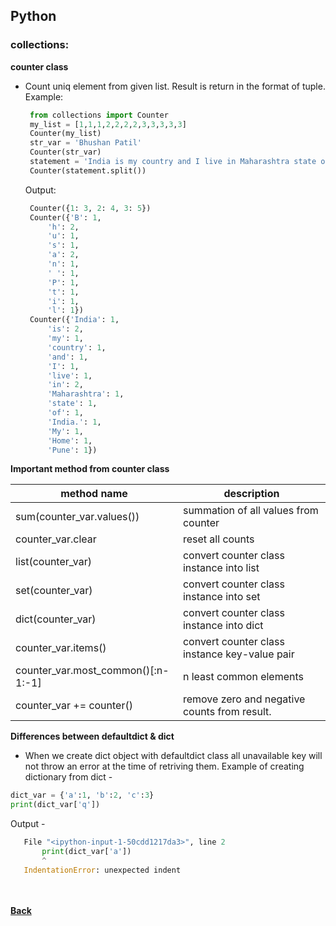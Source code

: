 ## Python

### collections:

**counter class**
 - Count uniq element from given list. Result is return in the format of tuple.
   Example:
   ```python
    from collections import Counter
    my_list = [1,1,1,2,2,2,2,3,3,3,3,3]
    Counter(my_list)
    str_var = 'Bhushan Patil'
    Counter(str_var)
    statement = 'India is my country and I live in Maharashtra state of India. My Home is in Pune'
    Counter(statement.split())
   ```
   Output:
   ```python
    Counter({1: 3, 2: 4, 3: 5})
    Counter({'B': 1,
        'h': 2,
        'u': 1,
        's': 1,
        'a': 2,
        'n': 1,
        ' ': 1,
        'P': 1,
        't': 1,
        'i': 1,
        'l': 1})
    Counter({'India': 1,
        'is': 2,
        'my': 1,
        'country': 1,
        'and': 1,
        'I': 1,
        'live': 1,
        'in': 2,
        'Maharashtra': 1,
        'state': 1,
        'of': 1,
        'India.': 1,
        'My': 1,
        'Home': 1,
        'Pune': 1})
   ```

**Important method from counter class**

| method name | description |
| --- | --- |
| sum(counter_var.values()) | summation of all values from counter |
| counter_var.clear | reset all counts |
| list(counter_var) | convert counter class instance into list |
| set(counter_var) |  convert counter class instance into set |
| dict(counter_var) |  convert counter class instance into dict |
| counter_var.items() | convert counter class instance key-value pair |
| counter_var.most_common()[:n-1:-1] | n least common elements |
| counter_var += counter()| remove zero and negative counts from result. |

**Differences between defaultdict & dict**
 - When we create dict object with defaultdict class all unavailable key will not throw an error at the time of retriving them.
 Example of creating dictionary from dict -
 ```python
 dict_var = {'a':1, 'b':2, 'c':3}
 print(dict_var['q'])
 ```
 Output -
 ```python
	File "<ipython-input-1-50cdd1217da3>", line 2
		print(dict_var['a'])
		^
	IndentationError: unexpected indent
 ```
<br/><br/>
[<i class="fa fa-arrow-left"></i> **Back**](/python-documentation/)
